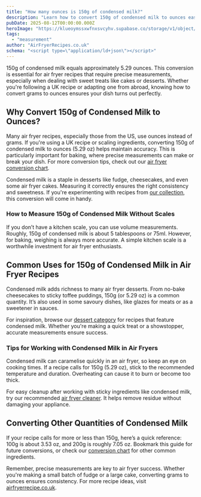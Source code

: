```yaml
---
title: "How many ounces is 150g of condensed milk?"
description: "Learn how to convert 150g of condensed milk to ounces easily for precise air fryer recipes. Perfect for UK measurements!"
pubDate: 2025-08-12T00:00:00.000Z
heroImage: "https://klueoymssxwfnxsvcyhv.supabase.co/storage/v1/object/public/md/150g-condensed-milk-to-ounces-074ac0f9.webp"
tags:
  - "measurement"
author: "AirFryerRecipes.co.uk"
schema: "<script type=\"application/ld+json\"></script>"
---
```


<p>150g of condensed milk equals approximately 5.29 ounces. This conversion is essential for air fryer recipes that require precise measurements, especially when dealing with sweet treats like cakes or desserts. Whether you're following a UK recipe or adapting one from abroad, knowing how to convert grams to ounces ensures your dish turns out perfectly.</p>  

<h2>Why Convert 150g of Condensed Milk to Ounces?</h2>  
<p>Many air fryer recipes, especially those from the US, use ounces instead of grams. If you're using a UK recipe or scaling ingredients, converting 150g of condensed milk to ounces (5.29 oz) helps maintain accuracy. This is particularly important for baking, where precise measurements can make or break your dish. For more conversion tips, check out our <a href=https://www.airfryerrecipe.co.uk/air-fryer-conversion-chart>air fryer conversion chart</a>.</p>  

<p>Condensed milk is a staple in desserts like fudge, cheesecakes, and even some air fryer cakes. Measuring it correctly ensures the right consistency and sweetness. If you're experimenting with recipes from <a href=https://www.airfryerrecipe.co.uk/recipes>our collection</a>, this conversion will come in handy.</p>  

<h3>How to Measure 150g of Condensed Milk Without Scales</h3>  
<p>If you don’t have a kitchen scale, you can use volume measurements. Roughly, 150g of condensed milk is about 5 tablespoons or 75ml. However, for baking, weighing is always more accurate. A simple kitchen scale is a worthwhile investment for air fryer enthusiasts.</p>  

<h2>Common Uses for 150g of Condensed Milk in Air Fryer Recipes</h2>  
<p>Condensed milk adds richness to many air fryer desserts. From no-bake cheesecakes to sticky toffee puddings, 150g (or 5.29 oz) is a common quantity. It’s also used in some savoury dishes, like glazes for meats or as a sweetener in sauces.</p>  

<p>For inspiration, browse our <a href=https://www.airfryerrecipe.co.uk/recipe-category/dessert>dessert category</a> for recipes that feature condensed milk. Whether you're making a quick treat or a showstopper, accurate measurements ensure success.</p>  

<h3>Tips for Working with Condensed Milk in Air Fryers</h3>  
<p>Condensed milk can caramelise quickly in an air fryer, so keep an eye on cooking times. If a recipe calls for 150g (5.29 oz), stick to the recommended temperature and duration. Overheating can cause it to burn or become too thick.</p>  

<p>For easy cleanup after working with sticky ingredients like condensed milk, try our recommended <a href=https://www.airfryerrecipe.co.uk/air-fryer-cleaner>air fryer cleaner</a>. It helps remove residue without damaging your appliance.</p>  

<h2>Converting Other Quantities of Condensed Milk</h2>  
<p>If your recipe calls for more or less than 150g, here’s a quick reference: 100g is about 3.53 oz, and 200g is roughly 7.05 oz. Bookmark this guide for future conversions, or check our <a href=https://www.airfryerrecipe.co.uk/air-fryer-conversion-chart>conversion chart</a> for other common ingredients.</p>  

<p>Remember, precise measurements are key to air fryer success. Whether you're making a small batch of fudge or a large cake, converting grams to ounces ensures consistency. For more recipe ideas, visit <a href=https://www.airfryerrecipe.co.uk>airfryerrecipe.co.uk</a>.</p>